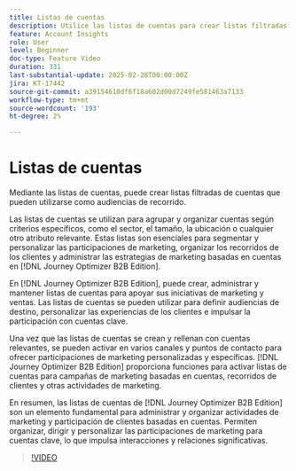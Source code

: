 ```yaml
---
title: Listas de cuentas
description: Utilice las listas de cuentas para crear listas filtradas de cuentas que puedan utilizarse como audiencias de recorrido.
feature: Account Insights
role: User
level: Beginner
doc-type: Feature Video
duration: 331
last-substantial-update: 2025-02-28T00:00:00Z
jira: KT-17442
source-git-commit: a39154610df6f18a602d00d7249fe581463a7133
workflow-type: tm+mt
source-wordcount: '193'
ht-degree: 2%

---
```



# Listas de cuentas

Mediante las listas de cuentas, puede crear listas filtradas de cuentas que pueden utilizarse como audiencias de recorrido.

Las listas de cuentas se utilizan para agrupar y organizar cuentas según criterios específicos, como el sector, el tamaño, la ubicación o cualquier otro atributo relevante. Estas listas son esenciales para segmentar y personalizar las participaciones de marketing, organizar los recorridos de los clientes y administrar las estrategias de marketing basadas en cuentas en [!DNL Journey Optimizer B2B Edition].

En [!DNL Journey Optimizer B2B Edition], puede crear, administrar y mantener listas de cuentas para apoyar sus iniciativas de marketing y ventas. Las listas de cuentas se pueden utilizar para definir audiencias de destino, personalizar las experiencias de los clientes e impulsar la participación con cuentas clave.

Una vez que las listas de cuentas se crean y rellenan con cuentas relevantes, se pueden activar en varios canales y puntos de contacto para ofrecer participaciones de marketing personalizadas y específicas. [!DNL Journey Optimizer B2B Edition] proporciona funciones para activar listas de cuentas para campañas de marketing basadas en cuentas, recorridos de clientes y otras actividades de marketing.

En resumen, las listas de cuentas de [!DNL Journey Optimizer B2B Edition] son un elemento fundamental para administrar y organizar actividades de marketing y participación de clientes basadas en cuentas. Permiten organizar, dirigir y personalizar las participaciones de marketing para cuentas clave, lo que impulsa interacciones y relaciones significativas.

>[!VIDEO](https://video.tv.adobe.com/v/3448636/?learn=on&enablevpops)
